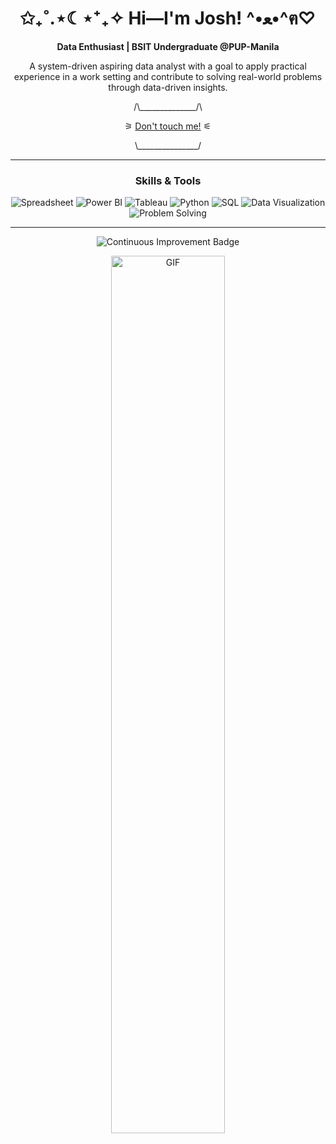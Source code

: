 <!-- Intro Section -->
<h1 align="center">✩₊˚.⋆☾⋆⁺₊✧  Hi—I'm Josh!  ^•ﻌ•^ฅ♡</h1>
<p align="center"><strong>Data Enthusiast | BSIT Undergraduate @PUP-Manila</strong><p>
<p align="center">A system-driven aspiring data analyst with a goal to apply practical experience 
in a work setting and contribute to solving real-world problems through data-driven insights.</p>
<p align="center">/\______________/\</p>
<p align="center">
  ⚞ <a href="https://pi-josh.github.io/Portfolio/">Don't touch me!</a> ⚟
</p>
<p align="center">\_______________/</p>
<hr>

<!-- Skills Section -->
<h3 align="center">Skills & Tools</h3>
<p align="center">
  <img src="https://img.shields.io/badge/Spreadsheet-333333?style=for-the-badge&logo=grid&logoColor=white" alt="Spreadsheet">
  <img src="https://img.shields.io/badge/Power%20BI-333333?style=for-the-badge&logo=power-bi&logoColor=white" alt="Power BI">
  <img src="https://img.shields.io/badge/Tableau-333333?style=for-the-badge&logo=tableau&logoColor=white" alt="Tableau">
  <img src="https://img.shields.io/badge/Python-333333?style=for-the-badge&logo=python&logoColor=white" alt="Python">
  <img src="https://img.shields.io/badge/SQL-333333?style=for-the-badge&logo=postgresql&logoColor=white" alt="SQL">
  <img src="https://img.shields.io/badge/Data%20Visualization-333333?style=for-the-badge&logo=chart-line&logoColor=white" alt="Data Visualization">
  <img src="https://img.shields.io/badge/Problem%20Solving-333333?style=for-the-badge&logo=cogs&logoColor=white" alt="Problem Solving">
</p>
<hr>

<!-- Miscellaneous Section -->
<p align="center">
  <img src="https://img.shields.io/badge/Continuous-Improvement-333333?style=for-the-badge&logo=rocket&logoColor=D3D3D3" alt="Continuous Improvement Badge">
</p>
<p align="center">
  <img src="https://media.giphy.com/media/VekcnHOwOI5So/giphy.gif" alt="GIF" width="60%">
</p>
